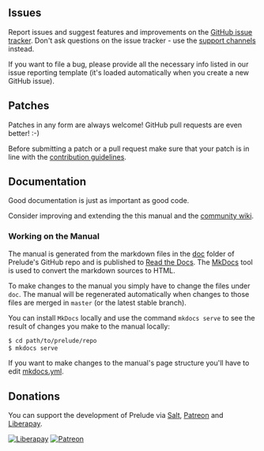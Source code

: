 ## Issues

Report issues and suggest features and improvements on the
[GitHub issue tracker](https://github.com/bbatsov/prelude/issues). Don't ask
questions on the issue tracker - use the [support channels](support.md) instead.

If you want to file a bug, please provide all the necessary info listed in
our issue reporting template (it's loaded automatically when you create a
new GitHub issue).

## Patches

Patches in any form are always welcome! GitHub pull requests are even better! :-)

Before submitting a patch or a pull request make sure that your patch
is in line with the [contribution
guidelines](https://github.com/bbatsov/prelude/blob/master/CONTRIBUTING.md).

## Documentation

Good documentation is just as important as good code.

Consider improving and extending the
this manual and the
[community wiki](https://github.com/bbatsov/prelude/wiki).

### Working on the Manual

The manual is generated from the markdown files in the
[doc](https://github.com/bbatsov/prelude/tree/master/doc) folder of Prelude's
GitHub repo and is published to [Read the Docs](readthedocs.org). The
[MkDocs](http://www.mkdocs.org/) tool is used to convert the markdown sources to
HTML.

To make changes to the manual you simply have to change the files under
`doc`. The manual will be regenerated automatically when changes to those files
are merged in `master` (or the latest stable branch).

You can install `MkDocs` locally and use the command `mkdocs serve` to see the
result of changes you make to the manual locally:

```sh
$ cd path/to/prelude/repo
$ mkdocs serve
```

If you want to make changes to the manual's page structure you'll have to edit
[mkdocs.yml](https://github.com/bbatsov/prelude/blob/master/mkdocs.yml).

## Donations

You can support the development of Prelude via
 [Salt](https://salt.bountysource.com/teams/prelude),
 [Patreon](https://www.patreon.com/bbatsov) and
 [Liberapay](https://liberapay.com/bbatsov/donate).

[![Liberapay](https://liberapay.com/assets/widgets/donate.svg)](https://liberapay.com/bbatsov/donate)
[![Patreon](https://img.shields.io/badge/patreon-donate-orange.svg)](https://www.patreon.com/bbatsov)
